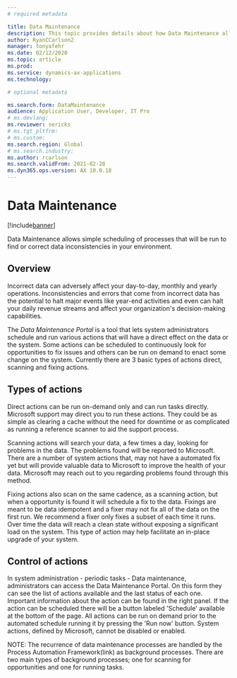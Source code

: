 ```yaml
---
# required metadata

title: Data Maintenance
description: This topic provides details about how Data Maintenance allows simple scheduling of processes that find and correct data inconsistencies in your environment.
author: RyanCCarlson2
manager: tonyafehr
ms.date: 02/12/2020
ms.topic: article
ms.prod:
ms.service: dynamics-ax-applications
ms.technology: 

# optional metadata

ms.search.form: DataMaintenance
audience: Application User, Developer, IT Pro
# ms.devlang: 
ms.reviewer: sericks
# ms.tgt_pltfrm: 
# ms.custom: 
ms.search.region: Global
# ms.search.industry:
ms.author: rcarlson
ms.search.validFrom: 2021-02-28
ms.dyn365.ops.version: AX 10.0.18
---
```


# Data Maintenance

[!include[banner](../includes/banner.md)]

Data Maintenance allows simple scheduling of processes that will be run to find or correct data inconsistencies in your environment. 

## Overview

Incorrect data can adversely affect your day-to-day, monthly and yearly operations. Inconsistencies and errors that come from incorrect data has the potential to halt major events like year-end activities and even can halt your daily revenue streams and affect your organization's decision-making capabilities.

The *Data Maintenance Portal* is a tool that lets system administrators schedule and run various actions that will have a direct effect on the data or the system. Some actions can be scheduled to continuously look for opportunities to fix issues and others can be run on demand to enact some change on the system. Currently there are 3 basic types of actions  direct, scanning  and fixing actions.

## Types of actions

Direct actions can be run on-demand only and can run tasks directly. Microsoft support may direct you to run these actions. They could be as simple as clearing a cache without the need for downtime or as complicated as running a reference scanner to aid the support process.

Scanning actions will search your data, a few times a day, looking for problems in the data. The problems found will be reported to Microsoft. There are a number of system actions that, may not have a automated fix yet but will provide valuable data to Microsoft to improve the health of your data. Microsoft may reach out to you regarding problems found through this method.

Fixing actions also scan on the same cadence, as a scanning action, but when a opportunity is found it will schedule a fix to the data. Fixings are meant to be data idempotent and a fixer may not fix all of the data on the first run. We recommend a fixer only fixes a subset of each time it runs. Over time the data will reach a clean state without exposing a significant load on the system. This type of action may help facilitate an in-place upgrade of your system.

## Control of actions
In system administration - periodic tasks - Data maintenance, administrators can access the Data Maintenance Portal. On this form they can see the list of actions available and the last status of each one. Important information about the action can be found in the right panel.  If the action can be scheduled there will be a button labeled 'Schedule' available at the bottom of the page. All actions can be run on demand prior to the automated schedule running it by pressing the 'Run now' button. System actions, defined by Microsoft, cannot be disabled or enabled. 

NOTE: The recurrence of data maintenance processes are handled by the Process Automation Framework(link) as background processes. There are two main types of background processes; one for scanning for opportunities and one for running tasks.
